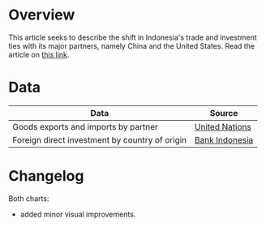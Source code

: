 # Overview

This article seeks to describe the shift in Indonesia's trade and investment ties with its major partners, namely China and the United States. Read the article on [this link](https://www.thejakartapost.com/business/2022/01/03/how-china-beats-us-as-trade-investment-partner-for-indonesia.html).


# Data

Data | Source |  
---- | ------ |  
Goods exports and imports by partner | [United Nations](https://comtrade.un.org/) |  
Foreign direct investment by country of origin | [Bank Indonesia](https://www.bi.go.id/id/statistik/ekonomi-keuangan/seki/Default.aspx#headingFour) |

# Changelog

Both charts:
- added minor visual improvements.
